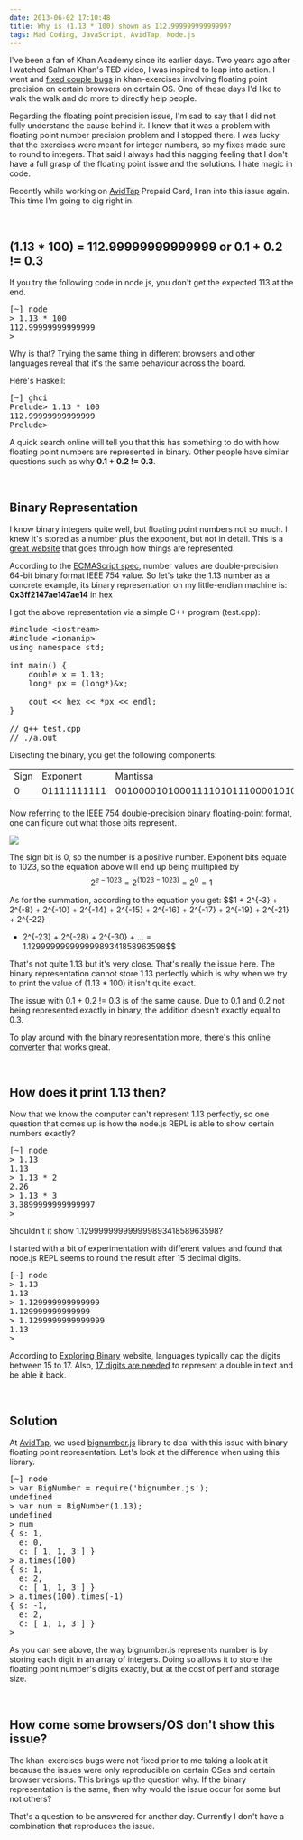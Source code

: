 ```yaml
---
date: 2013-06-02 17:10:48
title: Why is (1.13 * 100) shown as 112.99999999999999?
tags: Mad Coding, JavaScript, AvidTap, Node.js
---
```

<script>
MathJax.Hub.Config({
  tex2jax: {
    inlineMath: [['$','$'], ['\\(','\\)']],
    processEscapes: true
  }
});
</script>
<script type="text/javascript" src="http://cdn.mathjax.org/mathjax/2.2-latest/MathJax.js"></script>
I've been a fan of Khan Academy since its earlier days. Two years ago after I
watched Salman Khan's TED video, I was inspired to leap into action. I went and
[fixed couple bugs][1] in khan-exercises involving floating point precision on
certain browsers on certain OS. One of these days I'd like to walk the walk and
do more to directly help people.

Regarding the floating point precision issue, I'm sad to say that I did not
fully understand the cause behind it. I knew that it was a problem with floating
point number precision problem and I stopped there. I was lucky that the
exercises were meant for integer numbers, so my fixes made sure to round to
integers. That said I always had this nagging feeling that I don't have a full
grasp of the floating point issue and the solutions. I hate magic in code.

Recently while working on [AvidTap][2] Prepaid Card, I ran into this issue
again. This time I'm going to dig right in.

<br>

## **(1.13 * 100) = 112.99999999999999 or 0.1 + 0.2 != 0.3**

If you try the following code in node.js, you don't get the expected 113 at the
end.
<pre class="brush:bash">
[~] node
> 1.13 * 100
112.99999999999999
>
</pre>

Why is that? Trying the same thing in different browsers and other languages reveal
that it's the same behaviour across the board.

Here's Haskell:
<pre class="brush:bash">
[~] ghci
Prelude&gt; 1.13 * 100
112.99999999999999
Prelude&gt;
</pre>

A quick search online will tell you that this has something to do with how
floating point numbers are represented in binary. Other people have similar
questions such as why **0.1 + 0.2 != 0.3**.

<br>

## **Binary Representation**

I know binary integers quite well, but floating point numbers not so much. I
knew it's stored as a number plus the exponent, but not in detail. This is a
[great website][3] that goes through how things are represented.

According to the [ECMAScript spec][7], number values are double-precision 64-bit
binary format IEEE 754 value. So let's take the 1.13 number as a concrete
example, its binary representation on my little-endian machine is:
**0x3ff2147ae147ae14** in hex

I got the above representation via a simple C++ program (test.cpp):
<pre class="brush:c">
#include &lt;iostream&gt;
#include &lt;iomanip&gt;
using namespace std;
 
int main() {
    double x = 1.13;
    long* px = (long*)&x;

    cout << hex << *px << endl;
}

// g++ test.cpp
// ./a.out
</pre>

Disecting the binary, you get the following components:
<table>
<tr>
<td>Sign</td>
<td>Exponent</td>
<td>Mantissa</td>
</tr>
<tr>
<td>0</td>
<td>01111111111</td>
<td>0010000101000111101011100001010001111010111000010100</td>
</tr>
</table>

Now referring to the [IEEE 754 double-precision binary floating-point
format][4], one can figure out what those bits represent.

![](http://upload.wikimedia.org/math/9/3/e/93e5d971de740f61ee86eea8f2c1ba62.png)

The sign bit is 0, so the number is a positive number. Exponent bits equate to
1023, so the equation above will end up being multiplied by $$2^{e-1023} = 2^{(1023-1023)} = 2^0 = 1$$

As for the summation, according to the equation you get:
$$1 + 2^{-3} + 2^{-8} + 2^{-10} + 2^{-14} + 2^{-15} + 2^{-16} + 2^{-17} + 2^{-19} + 2^{-21} + 2^{-22}
+ 2^{-23} + 2^{-28} + 2^{-30} + ... = 1.12999999999999989341858963598$$

That's not quite 1.13 but it's very close. That's really the issue here. The
binary representation cannot store 1.13 perfectly which is why when we try to
print the value of (1.13 * 100) it isn't quite exact.

The issue with 0.1 + 0.2 != 0.3 is of the same cause. Due to 0.1 and 0.2 not
being represented exactly in binary, the addition doesn't exactly equal to 0.3.

To play around with the binary representation more, there's this [online
converter][6] that works great.

<br>

## **How does it print 1.13 then?**

Now that we know the computer can't represent 1.13 perfectly, so one question
that comes up is how the node.js REPL is able to show certain numbers exactly?

<pre class="brush:bash">
[~] node
> 1.13
1.13
> 1.13 * 2
2.26
> 1.13 * 3
3.3899999999999997
>
</pre>

Shouldn't it show 1.12999999999999989341858963598?

I started with a bit of experimentation with different values and found that
node.js REPL seems to round the result after 15 decimal digits.

<pre class="brush:bash">
[~] node
> 1.13
1.13
> 1.129999999999999
1.129999999999999
> 1.1299999999999999
1.13
>
</pre>

According to [Exploring Binary][8] website, languages typically cap the digits
between 15 to 17. Also, [17 digits are needed][9] to represent a double in text
and be able it back.

<br>

## **Solution**

At [AvidTap][2], we used [bignumber.js][5] library to deal with this issue with
binary floating point representation. Let's look at the difference when using
this library.

<pre class="brush:bash">
[~] node
> var BigNumber = require('bignumber.js');
undefined
> var num = BigNumber(1.13);
undefined
> num
{ s: 1,
  e: 0,
  c: [ 1, 1, 3 ] }
> a.times(100)
{ s: 1,
  e: 2,
  c: [ 1, 1, 3 ] }
> a.times(100).times(-1)
{ s: -1,
  e: 2,
  c: [ 1, 1, 3 ] }
>
</pre>

As you can see above, the way bignumber.js represents number is by storing each
digit in an array of integers. Doing so allows it to store the floating point
number's digits exactly, but at the cost of perf and storage size.

<br>

## **How come some browsers/OS don't show this issue?**

The khan-exercises bugs were not fixed prior to me taking a look at it because
the issues were only reproducible on certain OSes and certain browser versions.
This brings up the question why. If the binary representation is the same, then
why would the issue occur for some but not others?

That's a question to be answered for another day. Currently I don't have a
combination that reproduces the issue.

  [1]: https://github.com/Khan/khan-exercises/pull/5470
  [2]: http://avidtap.com
  [3]: http://floating-point-gui.de/formats/fp/
  [4]: http://en.wikipedia.org/wiki/Double-precision_floating-point_format
  [5]: https://github.com/MikeMcl/bignumber.js
  [6]: http://www.binaryconvert.com/convert_float.html
  [7]: http://www.ecma-international.org/publications/files/ecma-st/ECMA-262.pdf
  [8]: http://www.exploringbinary.com/print-precision-of-dyadic-fractions-varies-by-language/
  [9]: http://stackoverflow.com/questions/4738768/printing-double-without-losing-precision
